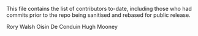 This file contains the list of contributors to-date, including those who had commits
prior to the repo being sanitised and rebased for public release.

Rory Walsh
Oisin De Conduin
Hugh Mooney

